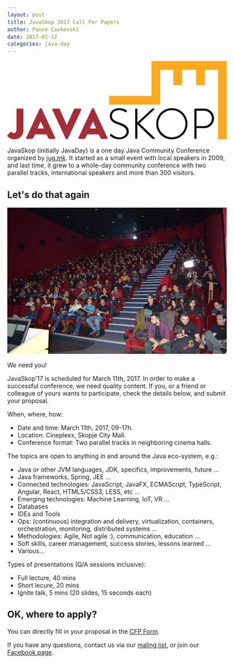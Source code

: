 ```yaml
---
layout: post
title: JavaSkop 2017 Call For Papers
author: Pance Cavkovski
date: 2017-01-12
categories: java-day
---
```


![JavaSkop](/images/JavaSkop.png)

JavaSkop (initially JavaDay) is a one day Java Community Conference organized
by [jug.mk](http://jug.mk). It started as a small event with local speakers in 
2009, and last time, it grew to a whole-day community conference with two 
parallel tracks, international speakers and more than 300 visitors. 

## Let's do that again

![JavaSkop](/images/posts/javaskop2017_audience.jpg)

We need you!

JavaSkop'17 is scheduled for March 11th, 2017. In order to make a successful
conference, we need quality content. If you, or a friend or colleague of yours
wants to participate, check the details below, and submit your proposal.

When, where, how:
- Date and time: March 11th, 2017, 09-17h.
- Location: Cineplexx, Skopje City Mall.
- Conference format: Two parallel tracks in neighboring cinema halls.

The topics are open to anything in and around the Java eco-system, e.g.:
- Java or other JVM languages, JDK, specifics, improvements, future ...
- Java frameworks, Spring, JEE ...
- Connected technologies: JavaScript, JavaFX, ECMAScript, TypeScript, Angular, React, HTML5/CSS3, LESS, etc ...
- Emerging technologies: Machine Learning, IoT, VR ...
- Databases
- IDEs and Tools
- Ops: (continuous) integration and delivery, virtualization, containers, orchestration, monitoring, distributed systems ...
- Methodologies: Agile, Not agile :), communication, education ...
- Soft skills, career management, success stories, lessons learned ...
- Various...

Types of presentations (Q/A sessions inclusive):
- Full lecture, 40 mins
- Short lecure, 20 mins
- Ignite talk, 5 mins (20 slides, 15 seconds each)

## OK, where to apply?
You can directly fill in your proposal in the [CFP Form](https://goo.gl/forms/DIahPqHuiEEtb0YD3).

If you have any questions, contact us via our [maling list](https://groups.google.com/forum/#!forum/jugmk), or join our [Facebook page](https://www.facebook.com/groups/jugmk/).